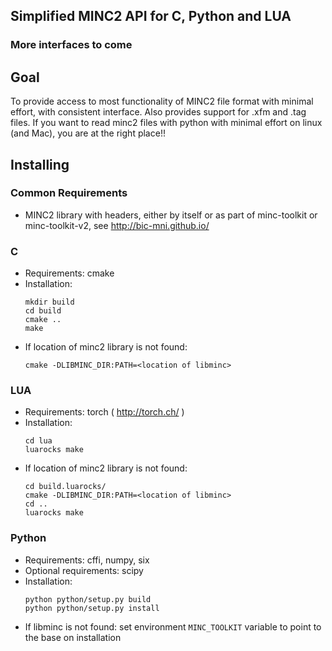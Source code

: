 ## Simplified MINC2 API for C, Python and LUA
### More interfaces to come

## Goal
To provide access to most functionality of MINC2 file format with minimal effort, with consistent interface.  Also provides support for .xfm and .tag files. If you want to read minc2 files with python with minimal effort on linux (and Mac), you are at the right place!!

## Installing

### Common Requirements
 * MINC2 library with headers, either by itself or as part of minc-toolkit or minc-toolkit-v2, see http://bic-mni.github.io/
 

### C
 * Requirements: cmake
 * Installation:
    ```
    mkdir build
    cd build
    cmake .. 
    make 
    ```
 * If location of minc2 library is not found:
    ```
    cmake -DLIBMINC_DIR:PATH=<location of libminc>
    ```
 
### LUA
 * Requirements: torch ( http://torch.ch/ )
 * Installation:
    ```
    cd lua
    luarocks make
    ```
  * If location of minc2 library is not found:
    ```
    cd build.luarocks/
    cmake -DLIBMINC_DIR:PATH=<location of libminc>
    cd ..
    luarocks make
    ```
    
### Python
 * Requirements: cffi, numpy, six
 * Optional requirements: scipy
 * Installation:
    ```
    python python/setup.py build
    python python/setup.py install 
    ```
 * If libminc is not found: set environment `MINC_TOOLKIT`  variable to point to the base on installation

